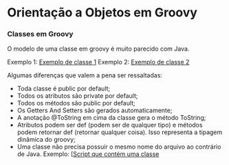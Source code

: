 # Orientação a Objetos em Groovy

### Classes em Groovy

O modelo de uma classe em groovy é muito parecido com Java.

Exemplo 1: [Exemplo de classe 1](/br/com/felipe/groovypoc/classes/User.groovy)
Exemplo 2: [Exemplo de classe 2](/br/com/felipe/groovypoc/classes/Tweet.groovy)

Algumas diferenças que valem a pena ser ressaltadas:

- Toda classe é public por default;
- Todos os atributos são private por default;
- Todos os métodos são public por default;
- Os Getters And Setters são gerados automaticamente;
- A anotação @ToString em cima da classe gera o método ToString;
- Atributos podem ser def (podem ser de qualquer tipo) e métodos podem retornar def (retornar qualquer coisa). Isso representa a tipagem dinâmica do groovy;
- Uma classe não precisa possuir o mesmo nome do arquivo ao contrário de Java. Exemplo: [[Script que contém uma classe](/twitter.groovy) 


 